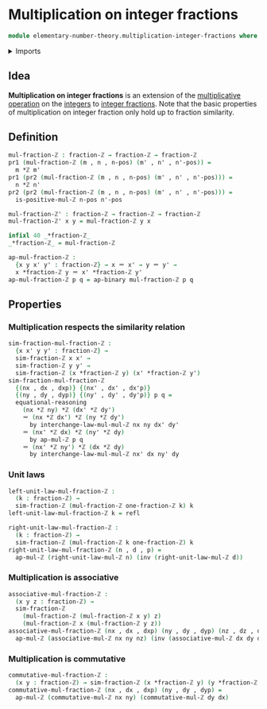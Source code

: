 # Multiplication on integer fractions

```agda
module elementary-number-theory.multiplication-integer-fractions where
```

<details><summary>Imports</summary>

```agda
open import elementary-number-theory.integer-fractions
open import elementary-number-theory.multiplication-integers
open import elementary-number-theory.multiplication-positive-and-negative-integers

open import foundation.action-on-identifications-binary-functions
open import foundation.dependent-pair-types
open import foundation.identity-types
```

</details>

## Idea

**Multiplication on integer fractions** is an extension of the
[multiplicative operation](elementary-number-theory.multiplication-integers.md)
on the [integers](elementary-number-theory.integers.md) to
[integer fractions](elementary-number-theory.integer-fractions.md). Note that
the basic properties of multiplication on integer fraction only hold up to
fraction similarity.

## Definition

```agda
mul-fraction-ℤ : fraction-ℤ → fraction-ℤ → fraction-ℤ
pr1 (mul-fraction-ℤ (m , n , n-pos) (m' , n' , n'-pos)) =
  m *ℤ m'
pr1 (pr2 (mul-fraction-ℤ (m , n , n-pos) (m' , n' , n'-pos))) =
  n *ℤ n'
pr2 (pr2 (mul-fraction-ℤ (m , n , n-pos) (m' , n' , n'-pos))) =
  is-positive-mul-ℤ n-pos n'-pos

mul-fraction-ℤ' : fraction-ℤ → fraction-ℤ → fraction-ℤ
mul-fraction-ℤ' x y = mul-fraction-ℤ y x

infixl 40 _*fraction-ℤ_
_*fraction-ℤ_ = mul-fraction-ℤ

ap-mul-fraction-ℤ :
  {x y x' y' : fraction-ℤ} → x ＝ x' → y ＝ y' →
  x *fraction-ℤ y ＝ x' *fraction-ℤ y'
ap-mul-fraction-ℤ p q = ap-binary mul-fraction-ℤ p q
```

## Properties

### Multiplication respects the similarity relation

```agda
sim-fraction-mul-fraction-ℤ :
  {x x' y y' : fraction-ℤ} →
  sim-fraction-ℤ x x' →
  sim-fraction-ℤ y y' →
  sim-fraction-ℤ (x *fraction-ℤ y) (x' *fraction-ℤ y')
sim-fraction-mul-fraction-ℤ
  {(nx , dx , dxp)} {(nx' , dx' , dx'p)}
  {(ny , dy , dyp)} {(ny' , dy' , dy'p)} p q =
  equational-reasoning
    (nx *ℤ ny) *ℤ (dx' *ℤ dy')
    ＝ (nx *ℤ dx') *ℤ (ny *ℤ dy')
      by interchange-law-mul-mul-ℤ nx ny dx' dy'
    ＝ (nx' *ℤ dx) *ℤ (ny' *ℤ dy)
      by ap-mul-ℤ p q
    ＝ (nx' *ℤ ny') *ℤ (dx *ℤ dy)
      by interchange-law-mul-mul-ℤ nx' dx ny' dy
```

### Unit laws

```agda
left-unit-law-mul-fraction-ℤ :
  (k : fraction-ℤ) →
  sim-fraction-ℤ (mul-fraction-ℤ one-fraction-ℤ k) k
left-unit-law-mul-fraction-ℤ k = refl

right-unit-law-mul-fraction-ℤ :
  (k : fraction-ℤ) →
  sim-fraction-ℤ (mul-fraction-ℤ k one-fraction-ℤ) k
right-unit-law-mul-fraction-ℤ (n , d , p) =
  ap-mul-ℤ (right-unit-law-mul-ℤ n) (inv (right-unit-law-mul-ℤ d))
```

### Multiplication is associative

```agda
associative-mul-fraction-ℤ :
  (x y z : fraction-ℤ) →
  sim-fraction-ℤ
    (mul-fraction-ℤ (mul-fraction-ℤ x y) z)
    (mul-fraction-ℤ x (mul-fraction-ℤ y z))
associative-mul-fraction-ℤ (nx , dx , dxp) (ny , dy , dyp) (nz , dz , dzp) =
  ap-mul-ℤ (associative-mul-ℤ nx ny nz) (inv (associative-mul-ℤ dx dy dz))
```

### Multiplication is commutative

```agda
commutative-mul-fraction-ℤ :
  (x y : fraction-ℤ) → sim-fraction-ℤ (x *fraction-ℤ y) (y *fraction-ℤ x)
commutative-mul-fraction-ℤ (nx , dx , dxp) (ny , dy , dyp) =
  ap-mul-ℤ (commutative-mul-ℤ nx ny) (commutative-mul-ℤ dy dx)
```

